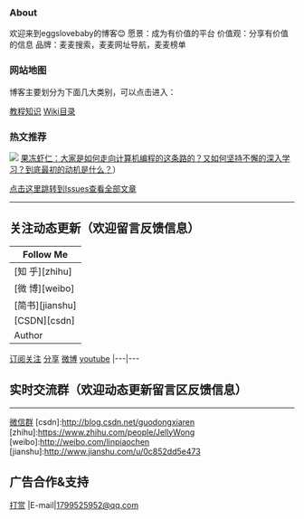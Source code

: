 ### About
欢迎来到eggslovebaby的博客:blush:
愿景：成为有价值的平台
价值观：分享有价值的信息
品牌：麦麦搜索，麦麦网址导航，麦麦榜单

### 网站地图
博客主要划分为下面几大类别，可以点击进入：

[教程知识](https://github.com/rcxd01/rcxd01.github.io/projects/1)
[Wiki目录](https://github.com/rcxd01/blog/wiki/%E7%9B%AE%E5%BD%95)


### 热文推荐

![](https://pic4.zhimg.com/80/v2-ccb132273a6e6f8aa70545939c51bc38_hd.jpg)
[果冻虾仁：大家是如何走向计算机编程的这条路的？又如何坚持不懈的深入学习？到底最初的动机是什么？](https://www.zhihu.com/question/60865334/answer/182169005)）



[点击这里跳转到Issues查看全部文章](https://github.com/rcxd01/rcxd01.github.io/issues)



*******************
## 关注动态更新（欢迎留言反馈信息）

|Follow Me|
|---|
|[知 乎][zhihu]
|[微 博][weibo]
|[简书][jianshu]
|[CSDN][csdn]
|Author|Adam|### About
[订阅关注](https://imququ.com/rss.html)
[分享](https://github.com/rcxd01/rcxd01.github.io/projects/1)
[微博](http://weibo.com/jerryqu)
[youtube](https://github.com/rcxd01/rcxd01.github.io/projects/1)
|---|---

## 实时交流群（欢迎动态更新留言区反馈信息）
*******************
[微信群](https://github.com/rcxd01/rcxd01.github.io/projects/1)
[csdn]:http://blog.csdn.net/guodongxiaren
[zhihu]:https://www.zhihu.com/people/JellyWong
[weibo]:http://weibo.com/linpiaochen
[jianshu]:http://www.jianshu.com/u/0c852dd5e473

## 广告合作&支持

[打赏](https://github.com/rcxd01/rcxd01.github.io/projects/1)
|E-mail|1799525952@qq.com
